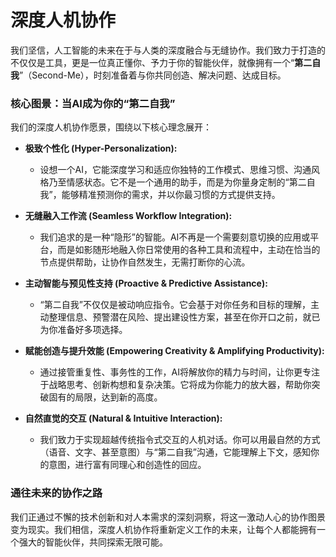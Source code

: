 # 深度人机协作

我们坚信，人工智能的未来在于与人类的深度融合与无缝协作。我们致力于打造的不仅仅是工具，更是一位真正懂你、予力于你的智能伙伴，就像拥有一个“**第二自我**”（Second-Me），时刻准备着与你共同创造、解决问题、达成目标。

### 核心图景：当AI成为你的“第二自我”

我们的深度人机协作愿景，围绕以下核心理念展开：

*   **极致个性化 (Hyper-Personalization):**
    *   设想一个AI，它能深度学习和适应你独特的工作模式、思维习惯、沟通风格乃至情感状态。它不是一个通用的助手，而是为你量身定制的“第二自我”，能够精准预测你的需求，并以你最习惯的方式提供支持。

*   **无缝融入工作流 (Seamless Workflow Integration):**
    *   我们追求的是一种“隐形”的智能。AI不再是一个需要刻意切换的应用或平台，而是如影随形地融入你日常使用的各种工具和流程中，主动在恰当的节点提供帮助，让协作自然发生，无需打断你的心流。

*   **主动智能与预见性支持 (Proactive & Predictive Assistance):**
    *   “第二自我”不仅仅是被动响应指令。它会基于对你任务和目标的理解，主动整理信息、预警潜在风险、提出建设性方案，甚至在你开口之前，就已为你准备好多项选择。

*   **赋能创造与提升效能 (Empowering Creativity & Amplifying Productivity):**
    *   通过接管重复性、事务性的工作，AI将解放你的精力与时间，让你更专注于战略思考、创新构想和复杂决策。它将成为你能力的放大器，帮助你突破固有的局限，达到新的高度。

*   **自然直觉的交互 (Natural & Intuitive Interaction):**
    *   我们致力于实现超越传统指令式交互的人机对话。你可以用最自然的方式（语音、文字、甚至意图）与“第二自我”沟通，它能理解上下文，感知你的意图，进行富有同理心和创造性的回应。

### 通往未来的协作之路

我们正通过不懈的技术创新和对人本需求的深刻洞察，将这一激动人心的协作图景变为现实。我们相信，深度人机协作将重新定义工作的未来，让每个人都能拥有一个强大的智能伙伴，共同探索无限可能。


